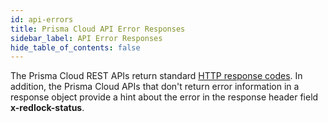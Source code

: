 ```yaml
---
id: api-errors
title: Prisma Cloud API Error Responses
sidebar_label: API Error Responses
hide_table_of_contents: false
---
```


The Prisma Cloud REST APIs return standard
[HTTP response codes](https://www.w3.org/Protocols/rfc2616/rfc2616-sec10.html). In addition, 
the Prisma Cloud APIs that don't return error information in a response object provide a hint about the error in the response header field **x-redlock-status**.
